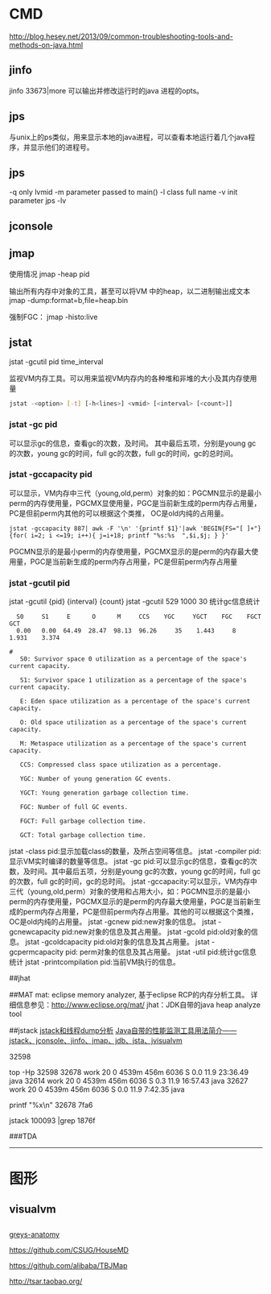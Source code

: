 
# CMD
http://blog.hesey.net/2013/09/common-troubleshooting-tools-and-methods-on-java.html
## jinfo
jinfo 33673|more
可以输出并修改运行时的java 进程的opts。

## jps
与unix上的ps类似，用来显示本地的java进程，可以查看本地运行着几个java程序，并显示他们的进程号。

## jps
-q only lvmid
-m parameter passed to main()
-l class full name
-v init parameter
jps -lv

## jconsole


## jmap
使用情况
jmap -heap pid

输出所有内存中对象的工具，甚至可以将VM 中的heap，以二进制输出成文本
jmap -dump:format=b,file=heap.bin <pid>

强制FGC：
jmap -histo:live


## jstat
jstat -gcutil pid time_interval

监视VM内存工具。可以用来监视VM内存内的各种堆和非堆的大小及其内存使用量
```bash
jstat -<option> [-t] [-h<lines>] <vmid> [<interval> [<count>]]
```

### jstat -gc pid
可以显示gc的信息，查看gc的次数，及时间。
其中最后五项，分别是young gc的次数，young gc的时间，full gc的次数，full gc的时间，gc的总时间。


### jstat -gccapacity pid
可以显示，VM内存中三代（young,old,perm）对象的如：PGCMN显示的是最小perm的内存使用量，PGCMX显使用量，PGC是当前新生成的perm内存占用量，PC是但前perm内其他的可以根据这个类推， OC是old内纯的占用量。
```shell
jstat -gccapacity 887| awk -F '\n' '{printf $1}'|awk 'BEGIN{FS="[ ]+"} {for( i=2; i <=19; i++){ j=i+18; printf "%s:%s  ",$i,$j; } }'
```

PGCMN显示的是最小perm的内存使用量，PGCMX显示的是perm的内存最大使用量，PGC是当前新生成的perm内存占用量，PC是但前perm内存占用量

### jstat -gcutil pid
jstat -gcutil {pid} {interval} {count}
jstat -gcutil 529 1000 30
统计gc信息统计
```
  S0     S1     E      O      M     CCS    YGC     YGCT    FGC    FGCT     GCT
  0.00   0.00  64.49  28.47  98.13  96.26     35    1.443     8    1.931    3.374

#
   S0: Survivor space 0 utilization as a percentage of the space's current capacity.

   S1: Survivor space 1 utilization as a percentage of the space's current capacity.

   E: Eden space utilization as a percentage of the space's current capacity.

   O: Old space utilization as a percentage of the space's current capacity.

   M: Metaspace utilization as a percentage of the space's current capacity.

   CCS: Compressed class space utilization as a percentage.

   YGC: Number of young generation GC events.

   YGCT: Young generation garbage collection time.

   FGC: Number of full GC events.

   FGCT: Full garbage collection time.

   GCT: Total garbage collection time.
```


jstat -class pid:显示加载class的数量，及所占空间等信息。
jstat -compiler pid:显示VM实时编译的数量等信息。
jstat -gc pid:可以显示gc的信息，查看gc的次数，及时间。其中最后五项，分别是young gc的次数，young gc的时间，full gc的次数，full gc的时间，gc的总时间。
jstat -gccapacity:可以显示，VM内存中三代（young,old,perm）对象的使用和占用大小，如：PGCMN显示的是最小perm的内存使用量，PGCMX显示的是perm的内存最大使用量，PGC是当前新生成的perm内存占用量，PC是但前perm内存占用量。其他的可以根据这个类推， OC是old内纯的占用量。
jstat -gcnew pid:new对象的信息。
jstat -gcnewcapacity pid:new对象的信息及其占用量。
jstat -gcold pid:old对象的信息。
jstat -gcoldcapacity pid:old对象的信息及其占用量。
jstat -gcpermcapacity pid: perm对象的信息及其占用量。
jstat -util pid:统计gc信息统计
jstat -printcompilation pid:当前VM执行的信息。



##jhat

##MAT
mat: eclipse memory analyzer, 基于eclipse RCP的内存分析工具。
详细信息参见：http://www.eclipse.org/mat/
jhat：JDK自带的java heap analyze tool


##jstack
[jstack和线程dump分析](http://jameswxx.iteye.com/blog/1041173)
[Java自带的性能监测工具用法简介——jstack、jconsole、jinfo、jmap、jdb、jsta、jvisualvm](http://blog.csdn.net/feihong247/article/details/7874063)

32598

top -Hp 32598
32678 work      20   0 4539m 456m 6036 S  0.0 11.9  23:36.49 java
32614 work      20   0 4539m 456m 6036 S  0.3 11.9  16:57.43 java
32627 work      20   0 4539m 456m 6036 S  0.0 11.9   7:42.35 java

printf "%x\n" 32678
7fa6

jstack 100093 |grep 1876f


###TDA

---
# 图形

## visualvm


## 
[greys-anatomy](https://github.com/oldmanpushcart/greys-anatomy)


https://github.com/CSUG/HouseMD


https://github.com/alibaba/TBJMap


http://tsar.taobao.org/

